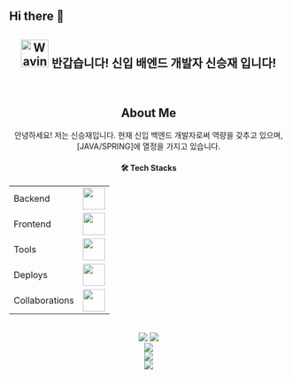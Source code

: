 ## Hi there 👋

<!--
**seungjaeshina/seungjaeshina** is a ✨ _special_ ✨ repository because its `README.md` (this file) appears on your GitHub profile.

Here are some ideas to get you started:

- 🔭 I’m currently working on ...
- 🌱 I’m currently learning ...
- 👯 I’m looking to collaborate on ...
- 🤔 I’m looking for help with ...
- 💬 Ask me about ...
- 📫 How to reach me: ...
- 😄 Pronouns: ...
- ⚡ Fun fact: ...
-->
<div align=center>
  <h2>
    <img src="https://raw.githubusercontent.com/Tarikul-Islam-Anik/Animated-Fluent-Emojis/master/Emojis/Hand%20gestures/Waving%20Hand%20Light%20Skin%20Tone.png" alt="Waving Hand Light Skin Tone" width="50" height="50" /> 
    반갑습니다! 신입 배엔드 개발자 신승재 입니다! 
  </h2>
  <br/> 

  ## About Me
  안녕하세요! 저는 신승재입니다. 현재 신입 백엔드 개발자로써 역량을 갖추고 있으며, [JAVA/SPRING]에 열정을 가지고 있습니다. 

  <h4> 🛠 Tech Stacks </h4>
  <table>
    <tbody>
      <tr>
        <td>Backend</td>
        <td>
          <a href="https://spring.io/projects/spring-boot" target="_blank">
            <img src="https://skillicons.dev/icons?i=java,spring,hibernate,mysql" height="40" />
          </a>
        </td>
      </tr>
      <tr>
        <td>Frontend</td>
        <td>
          <a href="https://reactjs.org/" target="_blank">
            <img src="https://skillicons.dev/icons?i=html,css,js,react" height="40" />
          </a>
        </td>
      </tr>
      <tr>
        <td>Tools</td>
        <td>
          <a href="https://git-scm.com/" target="_blank">
            <img src="https://skillicons.dev/icons?i=git,idea,bash" height="40" />
          </a>
        </td>
      </tr>
      <tr>
        <td>Deploys</td>
        <td>
          <a href="https://www.docker.com/" target="_blank">
            <img src="https://skillicons.dev/icons?i=docker,githubactions,vercel,aws,linux" height="40" />
          </a>
        </td>
      </tr>
      <tr>
        <td>Collaborations</td>
        <td>
          <a href="https://discord.com/" target="_blank">
            <img src="https://skillicons.dev/icons?i=discord,notion,figma,postman" height="40" />
          </a>
        </td>
      </tr>
    </tbody>
  </table>
  <br/>
  
  <div align="center">
    <img src="https://github-readme-stats.vercel.app/api?username=seungjaeshina&show_icons=true&theme=radical" />
    <img src="https://github-readme-stats.vercel.app/api/top-langs/?username=seungjaeshina&layout=compact&theme=radical" />
  </div>
  
  <div align="center">
    <img src="https://github-profile-trophy.vercel.app/?username=seungjaeshina&theme=onedark" />
  </div>
  
  <div align="center">
    <img src="https://komarev.com/ghpvc/?username=seungjaeshina&color=blue" />
  </div>
  
  <div align="center">
    <a href="https://www.instagram.com/04_07_ss/" target="_blank">
      <img src="https://img.shields.io/badge/Instagram-E4405F?style=flat&logo=instagram&logoColor=white" />
    </a>
  </div>
  
</div>
